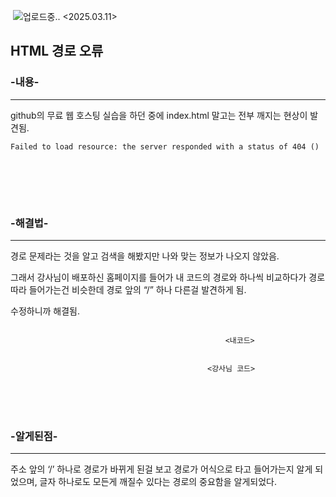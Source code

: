 <p><img alt="" src="https://velog.velcdn.com/images/isak9975/post/d51853e2-bf1e-4953-a09a-ba72b702c0a0/image.png" />
<img alt="업로드중.." src="blob:https://velog.io/c6a2d521-f8d7-4f1d-8adb-1a13225a9b59" />
&lt;2025.03.11&gt;</p>
<h2 id="html-경로-오류">HTML 경로 오류</h2>
<h3 id="-내용-">-내용-</h3>
<hr />
<p>github의 무료 웹 호스팅 실습을 하던 중에 index.html 말고는 전부 깨지는 현상이 발견됨.</p>
<p><code>Failed to load resource: the server responded with a status of 404 ()</code></p>
<p><img alt="" src="https://velog.velcdn.com/images/isak9975/post/174aacfe-d532-460b-b5d3-1ac7f160c250/image.png" /></p>
<p><br /><br /><br /></p>
<h3 id="-해결법-">-해결법-</h3>
<hr />
<p>경로 문제라는 것을 알고 검색을 해봤지만 나와 맞는 정보가 나오지 않았음.</p>
<p>그래서 강사님이 배포하신 홈페이지를 들어가 내 코드의 경로와 하나씩 비교하다가 경로 따라 들어가는건 비슷한데  경로 앞의 “/” 하나 다른걸 발견하게 됨.</p>
<p>수정하니까 해결됨.</p>
<p><img alt="" src="https://velog.velcdn.com/images/isak9975/post/586e53a4-ebcd-4c74-936b-b6901d46eb4c/image.png" /></p>
<pre><code>                                                &lt;내코드&gt;</code></pre><p><img alt="" src="https://velog.velcdn.com/images/isak9975/post/b71cf4f5-6374-45bc-bc44-8ba0aa046084/image.png" /></p>
<pre><code>                                            &lt;강사님 코드&gt;</code></pre><p><br /><br /><br /></p>
<h3 id="-알게된점-">-알게된점-</h3>
<hr />
<p>주소 앞의  ‘/’ 하나로 경로가 바뀌게 된걸 보고 경로가 어식으로 타고 들어가는지 알게 되었으며, 글자 하나로도 모든게 깨질수 있다는 경로의 중요함을 알게되었다.</p>